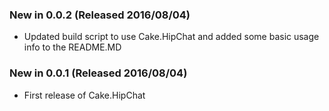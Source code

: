 ### New in 0.0.2 (Released 2016/08/04)
* Updated build script to use Cake.HipChat and added some basic usage info to the README.MD
### New in 0.0.1 (Released 2016/08/04)
* First release of Cake.HipChat